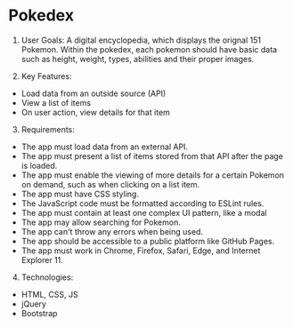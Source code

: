 # Pokedex

1. User Goals: A digital encyclopedia, which displays the orignal 151 Pokemon. Within the pokedex, each pokemon should have basic data such as height, weight, types, abilities and their proper images.

2. Key Features:
- Load data from an outside source (API) 
- View a list of items 
- On user action, view details for that item

3. Requirements:
- The app must load data from an external API.
- The app must present a list of items stored from that API after the page is loaded.
- The app must enable the viewing of more details for a certain Pokemon on demand, such as when clicking on a list item.
- The app must have CSS styling.
- The JavaScript code must be formatted according to ESLint rules.
- The app must contain at least one complex UI pattern, like a modal
- The app may allow searching for Pokemon.
- The app can't throw any errors when being used.
- The app should be accessible to a public platform like GitHub Pages.
- The app must work in Chrome, Firefox, Safari, Edge, and Internet Explorer 11.

4. Technologies:
- HTML, CSS, JS
- jQuery
- Bootstrap
